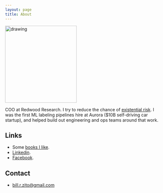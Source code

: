 ```yaml
---
layout: page
title: About
---
```


<img src="https://github.com/BillZito/billzito.github.io/blob/master/assets/bill_headshot.jpeg?raw=true" alt="drawing" width="233" height="250"/>

COO at Redwood Research. I try to reduce the chance of [existential risk](https://en.wikipedia.org/wiki/Global_catastrophic_risk). I was the first ML labeling pipelines hire at Aurora ($10B self-driving car startup), and helped build out engineering and ops teams around that work.


## Links
* Some [books I like](https://www.goodreads.com/review/list/107138592-bill-zito?shelf=five-stars&view=table).
* [Linkedin](https://www.linkedin.com/in/billzito/).
* [Facebook](https://www.facebook.com/billzito8/).


## Contact
* bill.r.zito@gmail.com
